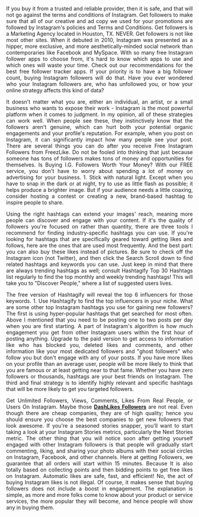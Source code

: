 <p style="text-align: justify;">If you buy it from a trusted and reliable provider, then it is safe, and that will not go against the terms and conditions of Instagram. Get followers to make sure that all of our creative and ad copy we used for your promotions are followed by Instagram&#39;s policies and Terms and Conditions. Get followers is a Marketing Agency located in Houston, TX. NEVER. Get followers is not like most other sites. When it debuted in 2010, Instagram was presented as a hipper, more exclusive, and more aesthetically-minded social network than contemporaries like Facebook and MySpace. With so many free Instagram follower apps to choose from, it&#39;s hard to know which apps to use and which ones will waste your time. Check out our recommendations for the best free follower tracker apps. If your priority is to have a big follower count, buying Instagram followers will do that. Have you ever wondered who your Instagram followers are, who has unfollowed you, or how your online strategy affects this kind of data?&nbsp;</p>

<p style="text-align: justify;">It doesn&#39;t matter what you are, either an individual, an artist, or a small business who wants to expose their work - Instagram is the most powerful platform when it comes to judgment. In my opinion, all of these strategies can work well. When people see these, they instinctively know that the followers aren&#39;t genuine, which can hurt both your potential organic engagements and your profile&#39;s reputation. For example, when you post on Instagram, it can significantly impact how many people see your post. There are several things you can do after you receive Free Instagram Followers from FreezLike. Do not be fooled into thinking that just because someone has tons of followers makes tons of money and opportunities for themselves. Is Buying I.G. Followers Worth Your Money? With our FREE service, you don&#39;t have to worry about spending a lot of money on advertising for your business. 1. Stick with natural light. Except when you have to snap in the dark or at night, try to use as little flash as possible; it helps produce a brighter image. But if your audience needs a little coaxing, consider hosting a contest or creating a new, brand-based hashtag to inspire people to share.</p>

<p style="text-align: justify;">Using the right hashtags can extend your images&#39; reach, meaning more people can discover and engage with your content. If it&#39;s the quality of followers you&#39;re focused on rather than quantity, there are three tools I recommend for finding industry-specific hashtags you can use. If you&#39;re looking for hashtags that are specifically geared toward getting likes and follows, here are the ones that are used most frequently. And the best part: you can also buy these likes instead of pictures. Be sure to check off the Instagram icon (not Twitter), and then click the Search Scroll down to find related hashtags and keywords you can use. Just keep in mind that there are always trending hashtags as well; consult Hashtagify Top 30 Hashtags list regularly to find the top monthly and weekly trending hashtags! This will take you to &quot;Discover People,&quot; where a list of suggested users lives.</p>

<p style="text-align: justify;">The free version of Hashtagify will reveal the top 6 influencers for those keywords. 1. Use Hashtagify to find the top influencers in your niche. What are some other top Instagram hashtags you use for gaining new followers? The first is using hyper-popular hashtags that get searched for most often. Above I mentioned that you need to be posting one to two posts per day when you are first starting. A part of Instagram&#39;s algorithm is how much engagement you get from other Instagram users within the first hour of posting anything. Upgrade to the paid version to get access to information like who has blocked you, deleted likes and comments, and other information like your most dedicated followers and &quot;ghost followers&quot; who follow you but don&#39;t engage with any of your posts. If you have more likes on your profile than an average user, people will be more likely to think that you are famous or at least getting near to that fame. Whether you have zero followers or thousands, hashtags are your best friends on Instagram. The third and final strategy is to identify highly relevant and specific hashtags that will be more likely to get you targeted followers.</p>

<p style="text-align: justify;">Get Unlimited Followers, Views, Comments, Likes From Real People, or Users On Instagram. Maybe those <a href="https://dashlikes.com/buy-instagram-followers/"><strong>DashLikes Followers</strong></a> are not real. Even though there are cheap companies, they are of high quality; hence you should ensure you choose the best companies to get new followers that look awesome. If you&#39;re a seasoned stories snapper, you&#39;ll want to start taking a look at your Instagram Stories metrics, particularly the Next Stories metric. The other thing that you will notice soon after getting yourself engaged with other Instagram followers is that people will gradually start commenting, liking, and sharing your photo albums with their social circles on Instagram, Facebook, and other channels. Here at getting Followers, we guarantee that all orders will start within 15 minutes. Because It is also totally based on collecting points and then bidding points to get free likes on Instagram. Automatic likes are safe, fast, and efficient! No, the act of buying Instagram likes is not illegal. Of course, it makes sense that buying followers does not include a boost in engagement. The explanation is simple, as more and more folks come to know about your product or service services, the more popular they will become, and hence people will show any in buying them.</p>
